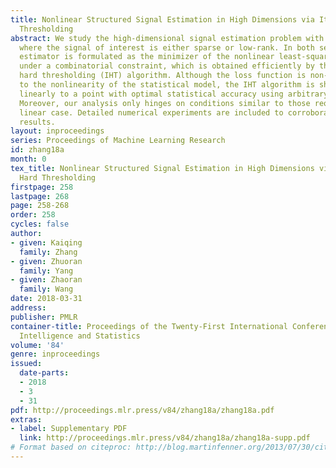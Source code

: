 ```yaml
---
title: Nonlinear Structured Signal Estimation in High Dimensions via Iterative Hard
  Thresholding
abstract: We study the high-dimensional signal estimation problem with nonlinear measurements,
  where the signal of interest is either sparse or low-rank. In both settings, our
  estimator is formulated as the minimizer of the nonlinear least-squares loss function
  under a combinatorial constraint, which is obtained efficiently by the iterative
  hard thresholding (IHT) algorithm. Although the loss function is non-convex due
  to the nonlinearity of the statistical model, the IHT algorithm is shown to converge
  linearly to a point with optimal statistical accuracy using arbitrary initialization.
  Moreover, our analysis only hinges on conditions similar to those required in the
  linear case. Detailed numerical experiments are included to corroborate the theoretical
  results.
layout: inproceedings
series: Proceedings of Machine Learning Research
id: zhang18a
month: 0
tex_title: Nonlinear Structured Signal Estimation in High Dimensions via Iterative
  Hard Thresholding
firstpage: 258
lastpage: 268
page: 258-268
order: 258
cycles: false
author:
- given: Kaiqing
  family: Zhang
- given: Zhuoran
  family: Yang
- given: Zhaoran
  family: Wang
date: 2018-03-31
address: 
publisher: PMLR
container-title: Proceedings of the Twenty-First International Conference on Artificial
  Intelligence and Statistics
volume: '84'
genre: inproceedings
issued:
  date-parts:
  - 2018
  - 3
  - 31
pdf: http://proceedings.mlr.press/v84/zhang18a/zhang18a.pdf
extras:
- label: Supplementary PDF
  link: http://proceedings.mlr.press/v84/zhang18a/zhang18a-supp.pdf
# Format based on citeproc: http://blog.martinfenner.org/2013/07/30/citeproc-yaml-for-bibliographies/
---
```

